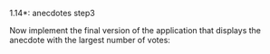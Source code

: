 1.14*: anecdotes step3

Now implement the final version of the application that displays the anecdote with the largest number of votes:
